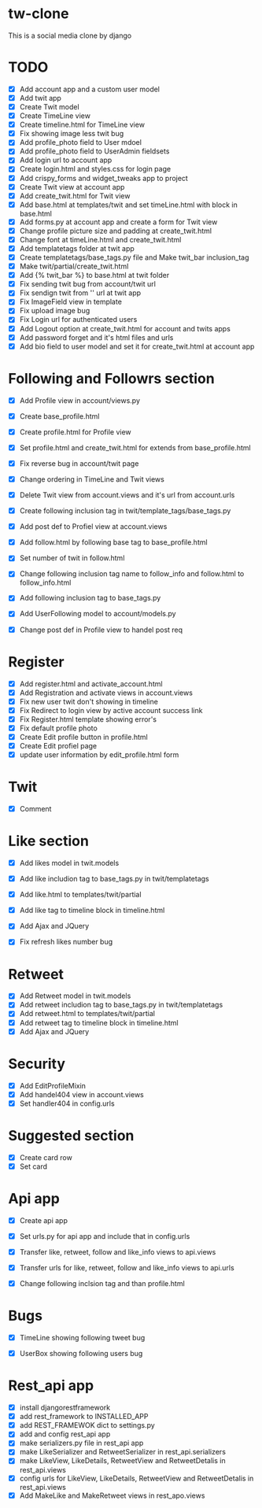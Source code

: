 # tw-clone
This is a social media clone by django

# TODO

- [X] Add account app and a custom user model
- [x] Add twit app 
- [x] Create Twit model 
- [x] Create TimeLine view 
- [x] Create timeline.html for TimeLine view
- [x] Fix showing image less twit bug
- [x] Add profile_photo field to User mdoel
- [x] Add profile_photo field to UserAdmin fieldsets
- [x] Add login url to account app 
- [x] Create login.html and styles.css for login page
- [x] Add crispy_forms and widget_tweaks app to project
- [x] Create Twit view at account app 
- [x] Add create_twit.html for Twit view
- [x] Add base.html at templates/twit and set timeLine.html with block in base.html
- [x] Add forms.py at account app and create a form for Twit view
- [x] Change profile picture size and padding at create_twit.html
- [x] Change font at timeLine.html and create_twit.html
- [x] Add templatetags folder at twit app
- [x] Create templatetags/base_tags.py file and Make twit_bar inclusion_tag
- [x] Make twit/partial/create_twit.html 
- [x] Add {% twit_bar %} to base.html at twit folder
- [x] Fix sending twit bug from account/twit url 
- [x] Fix sendign twit from '' url at twit app
- [x] Fix ImageField view in template
- [x] Fix upload image bug
- [x] Fix Login url for authenticated users
- [x] Add Logout option at create_twit.html for account and twits apps
- [x] Add password forget and it's html files and urls
- [x] Add bio field to user model and set it for create_twit.html at account app

# Following and Followrs section

- [x] Add Profile view in account/views.py
- [x] Create base_profile.html 
- [x] Create profile.html for Profile view
- [x] Set profile.html and create_twit.html for extends from base_profile.html
- [x] Fix reverse bug in account/twit page
- [x] Change ordering in TimeLine and Twit views
- [x] Delete Twit view from account.views and it's url from account.urls
- [x] Create following inclusion tag in twit/template_tags/base_tags.py
- [x] Add post def to Profiel view at account.views
- [x] Add follow.html by following base tag to base_profile.html
- [x] Set number of twit in follow.html
- [x] Change following inclusion tag name to follow_info and follow.html to follow_info.html
- [x] Add following inclusion tag to base_tags.py
- [x] Add UserFollowing model to account/models.py
- [x] Change post def in Profile view to handel post req 



# Register 
- [x] Add register.html and activate_account.html 
- [x] Add Registration and activate views in account.views
- [x] Fix new user twit don't showing in timeline
- [x] Fix Redirect to login view by active account success link
- [x] Fix Register.html template showing error's
- [x] Fix default profile photo
- [x] Create Edit profile button in profile.html
- [x] Create Edit profiel page
- [x] update user information by edit_profile.html form

# Twit
- [x] Comment

# Like section
- [x] Add likes model in twit.models
- [x] Add like includion tag to base_tags.py in twit/templatetags
- [x] Add like.html to templates/twit/partial
- [x] Add like tag to timeline block in timeline.html
- [x] Add Ajax and JQuery
- [x] Fix refresh likes number bug 


# Retweet
- [x] Add Retweet model in twit.models
- [x] Add retweet includion tag to base_tags.py in twit/templatetags
- [x] Add retweet.html to templates/twit/partial
- [x] Add retweet tag to timeline block in timeline.html
- [x] Add Ajax and JQuery

# Security
- [x] Add EditProfileMixin
- [x] Add handel404 view in account.views
- [x] Set handler404 in config.urls 
 
# Suggested section
- [x] Create card row
- [x] Set card

# Api app
- [x] Create api app  
- [x] Set urls.py for api app and include that in config.urls
- [x] Transfer like, retweet, follow and like_info views to api.views
- [x] Transfer urls for like, retweet, follow and like_info views to api.urls
- [x] Change following inclsion tag and than profile.html


# Bugs
- [x] TimeLine showing following tweet bug
- [x] UserBox showing following users bug


# Rest_api app
- [x] install djangorestframework
- [x] add rest_framework to INSTALLED_APP
- [X] add REST_FRAMEWOK dict to settings.py 
- [x] add and config rest_api app 
- [x] make serializers.py file in rest_api app
- [x] make LikeSerializer and RetweetSerializer in rest_api.serializers
- [x] make LikeView, LikeDetails, RetweetView and RetweetDetalis in rest_api.views
- [x] config urls for LikeView, LikeDetails, RetweetView and RetweetDetalis in rest_api.views
- [x] Add MakeLike and MakeRetweet views in rest_apo.views